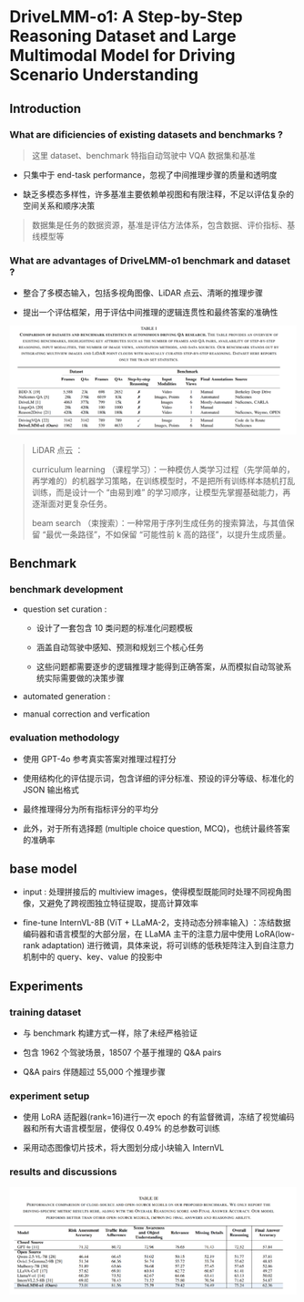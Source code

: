 # DriveLMM-o1: A Step-by-Step Reasoning Dataset and Large  Multimodal Model for Driving Scenario Understanding

## Introduction

### What are dificiencies of existing datasets and benchmarks ?  

> 这里 dataset、benchmark 特指自动驾驶中 VQA 数据集和基准

- 只集中于 end-task performance，忽视了中间推理步骤的质量和透明度

- 缺乏多模态多样性，许多基准主要依赖单视图和有限注释，不足以评估复杂的空间关系和顺序决策

> 数据集是任务的数据资源，基准是评估方法体系，包含数据、评价指标、基线模型等

### What are advantages of DriveLMM-o1 benchmark and dataset ?

- 整合了多模态输入，包括多视角图像、LiDAR 点云、清晰的推理步骤

- 提出一个评估框架，用于评估中间推理的逻辑连贯性和最终答案的准确性

![dataset_comparision](./pictures/DriveLLM-o1_dataset_comparision.png)

> LiDAR 点云 ：
>
> curriculum learning （课程学习）：一种模仿人类学习过程（先学简单的，再学难的）的机器学习策略，在训练模型时，不是把所有训练样本随机打乱训练，而是设计一个 “由易到难” 的学习顺序，让模型先掌握基础能力，再逐渐面对更复杂任务。
>
> beam search （束搜索）：一种常用于序列生成任务的搜索算法，与其值保留 “最优一条路径”，不如保留 “可能性前 k 高的路径”，以提升生成质量。


## Benchmark 

### benchmark development

- question set curation :

  - 设计了一套包含 10 类问题的标准化问题模板

  - 涵盖自动驾驶中感知、预测和规划三个核心任务

  - 这些问题都需要逐步的逻辑推理才能得到正确答案，从而模拟自动驾驶系统实际需要做的决策步骤

- automated generation :

- manual correction and verfication

### evaluation methodology 

- 使用 GPT-4o 参考真实答案对推理过程打分

- 使用结构化的评估提示词，包含详细的评分标准、预设的评分等级、标准化的 JSON 输出格式

- 最终推理得分为所有指标评分的平均分

- 此外，对于所有选择题 (multiple choice question, MCQ)，也统计最终答案的准确率


## base model

- input : 处理拼接后的 multiview images，使得模型既能同时处理不同视角图像，又避免了跨视图独立特征提取，提高计算效率
  
- fine-tune InternVL-8B (ViT + LLaMA-2，支持动态分辨率输入) ：冻结数据编码器和语言模型的大部分层，在 LLaMA 主干的注意力层中使用 LoRA(low-rank adaptation) 进行微调，具体来说，将可训练的低秩矩阵注入到自注意力机制中的 query、key、value 的投影中

## Experiments

### training dataset

- 与 benchmark 构建方式一样，除了未经严格验证

- 包含 1962 个驾驶场景，18507 个基于推理的 Q&A pairs

- Q&A pairs 伴随超过 55,000 个推理步骤

### experiment setup

- 使用 LoRA 适配器(rank=16)进行一次 epoch 的有监督微调，冻结了视觉编码器和所有大语言模型层，使得仅 0.49% 的总参数可训练

- 采用动态图像切片技术，将大图划分成小块输入 InternVL 

### results and discussions

![experiment_results](./pictures/DriveLLM-o1_experiment.png)


















